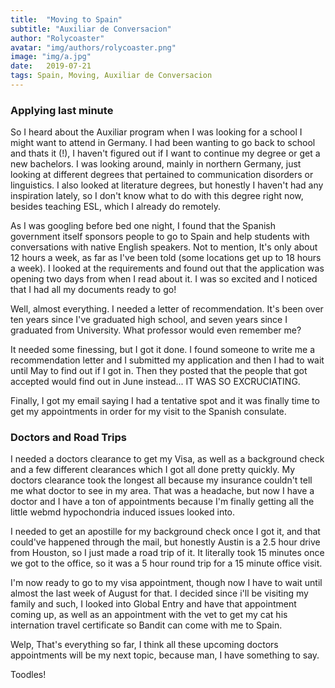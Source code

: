 ```yaml
---
title:  "Moving to Spain"
subtitle: "Auxiliar de Conversacion"
author: "Rolycoaster"
avatar: "img/authors/rolycoaster.png"
image: "img/a.jpg"
date:   2019-07-21
tags: Spain, Moving, Auxiliar de Conversacion
---
```


### Applying last minute
So I heard about the Auxiliar program when I was looking for a school I might want to attend in Germany. I had been wanting to go back to school and thats it (!), I haven't figured out if I want to continue my degree or get a new bachelors. I was looking around, mainly in northern Germany, just looking at different degrees that pertained to communication disorders or linguistics.
I also looked at literature degrees, but honestly I haven't had any inspiration lately, so I don't know what to do with this degree right now, besides teaching ESL, which I already do remotely. 

As I was googling before bed one night, I found that the Spanish government itself sponsors people to go to Spain and help students with conversations with native English speakers. Not to mention, It's only about 12 hours a week, as far as I've been told (some locations get up to 18 hours a week). I looked at the requirements and found out that the application was opening two days from when I read about it. I was so excited and I noticed that I had all my documents ready to go! 

Well, almost everything. I needed a letter of recommendation. It's been over ten years since I've graduated high school, and seven years since I graduated from University. What professor would even remember me? 

It needed some finessing, but I got it done. I found someone to write me a recommendation letter and I submitted my application and then I had to wait until May to find out if I got in.
Then they posted that the people that got accepted would find out in June instead... IT WAS SO EXCRUCIATING.

Finally, I got my email saying I had a tentative spot and it was finally time to get my appointments in order for my visit to the Spanish consulate.

### Doctors and Road Trips
I needed a doctors clearance to get my Visa, as well as a background check and a few different clearances which I got all done pretty quickly. My doctors clearance took the longest all because my insurance couldn't tell me what doctor to see in my area. That was a headache, but now I have a doctor and I have a ton of appointments because I'm finally getting all the little webmd hypochondria induced issues looked into.

I needed to get an apostille for my background check once I got it, and that could've happened through the mail, but honestly Austin is a 2.5 hour drive from Houston, so I just made a road trip of it. It literally took 15 minutes once we got to the office, so it was a 5 hour round trip for a 15 minute office visit. 

I'm now ready to go to my visa appointment, though now I have to wait until almost the last week of August for that. I decided since i'll be visiting my family and such, I looked into Global Entry and have that appointment coming up, as well as an appointment with the vet to get my cat his internation travel certificate so Bandit can come with me to Spain. 

Welp, That's everything so far, I think all these upcoming doctors appointments will be my next topic, because man, I have something to say. 

Toodles!

